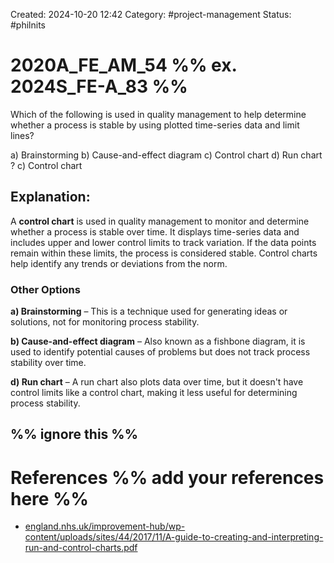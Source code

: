 Created: 2024-10-20 12:42
Category: #project-management 
Status: #philnits 



# 2020A_FE_AM_54 %% ex. 2024S_FE-A_83 %%

Which of the following is used in quality management to help determine whether a process is stable by using plotted time-series data and limit lines? 

a) Brainstorming 
b) Cause-and-effect diagram 
c) Control chart 
d) Run chart
?
c) Control chart 
## **Explanation:**

A **control chart** is used in quality management to monitor and determine whether a process is stable over time. It displays time-series data and includes upper and lower control limits to track variation. If the data points remain within these limits, the process is considered stable. Control charts help identify any trends or deviations from the norm.

### Other Options

**a) Brainstorming** – This is a technique used for generating ideas or solutions, not for monitoring process stability.

**b) Cause-and-effect diagram** – Also known as a fishbone diagram, it is used to identify potential causes of problems but does not track process stability over time.

**d) Run chart** – A run chart also plots data over time, but it doesn't have control limits like a control chart, making it less useful for determining process stability.

%% ignore this %%
---




# References %% add your references here %%
- [england.nhs.uk/improvement-hub/wp-content/uploads/sites/44/2017/11/A-guide-to-creating-and-interpreting-run-and-control-charts.pdf](https://www.england.nhs.uk/improvement-hub/wp-content/uploads/sites/44/2017/11/A-guide-to-creating-and-interpreting-run-and-control-charts.pdf)
